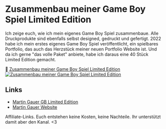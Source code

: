 # Zusammenbau meiner Game Boy Spiel Limited Edition

Ich zeige euch, wie ich mein eigenes Game Boy Spiel zusammenbaue. Alle Druckprodukte sind ebenfalls selbst designed, gedruckt und gefertigt. 
2022 habe ich mein erstes eigenes Game Boy Spiel veröffentlicht, ein spielbares Portfolio, das auch das Herzstück meiner neuen Portfolio Website ist. Und da ich gerne "das volle Paket" anbiete, habe ich daraus eine 40 Stück Limited Edition gemacht.

🎥 [Zusammenbau meiner Game Boy Spiel Limited Edition](https://www.youtube.com/watch?v=ANNOSrt8cUk)
[![Zusammenbau meiner Game Boy Spiel Limited Edition](https://img.youtube.com/vi/ANNOSrt8cUk/maxresdefault.jpg)](https://www.youtube.com/watch?v=ANNOSrt8cUk)

## Links

* [Martin Gauer GB Limited Edition](https://www.etsy.com/de/listing/1359243706/handgemachte-limited-edition-game-boy)
* [Martin Gauer Website](https://martingauer.com)


Affiliate-Links. Euch entstehen keine Kosten, keine Nachteile.
Ihr unterstützt damit aber den Kanal. <3